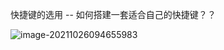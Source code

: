 快捷键的选用  -- 如何搭建一套适合自己的快捷键？？

![image-20211026094655983](C:/Users/Lenovo/AppData/Roaming/Typora/typora-user-images/image-20211026094655983.png)

